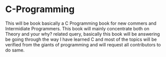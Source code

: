 # C-Programming
This will be book basically a C Programming book for new commers and Intermidiate Programmers. This book will mainly concentrate both on Theory and your why? related query, basically this book will be answering be going through the way I have learned C and most of the topics will be verified from the giants of programming and will request all contributors to do same.

